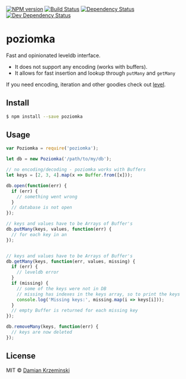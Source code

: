 [![NPM version][npm-image]][npm-url]
[![Build Status][travis-image]][travis-url]
[![Dependency Status][deps-image]][deps-url]
[![Dev Dependency Status][deps-dev-image]][deps-dev-url]

# poziomka

Fast and opinionated leveldb interface.
 - It does not support any encoding (works with buffers).
 - It allows for fast insertion and lookup through `putMany` and `getMany`

If you need encoding, iteration and other goodies check out [level].

## Install

```sh
$ npm install --save poziomka
```

## Usage

```js
var Poziomka = require('poziomka');

let db = new Poziomka('/path/to/my/db');

// no encoding/decoding - poziomka works with Buffers
let keys = [2, 3, 4].map(x => Buffer.from([x]));

db.open(function(err) {
  if (err) {
    // something went wrong
  }
  // database is not open
});

// keys and values have to be Arrays of Buffer's
db.putMany(keys, values, function(err) {
  // for each key in an
});


// keys and values have to be Arrays of Buffer's
db.getMany(keys, function(err, values, missing) {
  if (err) {
    // leveldb error
  }
  if (missing) {
    // some of the keys were not in DB
    // missing has indexes in the keys array, so to print the keys
    console.log('Missing keys:', missing.map(i => keys[i]));
  }
  // empty Buffer is returned for each missing key
});

db.removeMany(keys, function(err) {
  // keys are now deleted
});

```

## License

MIT © [Damian Krzeminski](https://pirxpilot.me)

[npm-image]: https://img.shields.io/npm/v/poziomka.svg
[npm-url]: https://npmjs.org/package/poziomka

[travis-url]: https://travis-ci.org/pirxpilot/poziomka
[travis-image]: https://img.shields.io/travis/pirxpilot/poziomka.svg

[deps-image]: https://img.shields.io/david/pirxpilot/poziomka.svg
[deps-url]: https://david-dm.org/pirxpilot/poziomka

[deps-dev-image]: https://img.shields.io/david/dev/pirxpilot/poziomka.svg
[deps-dev-url]: https://david-dm.org/pirxpilot/poziomka?type=dev

[level]: https://npmjs.org/package/level
